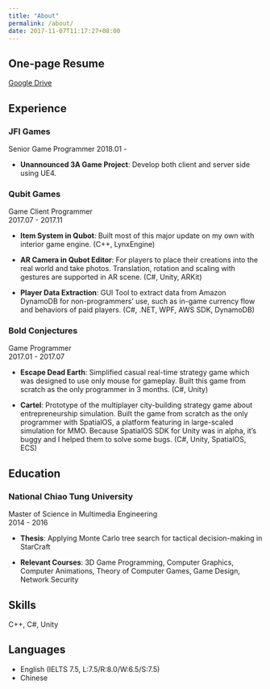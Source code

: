 ```yaml
---
title: "About"
permalink: /about/
date: 2017-11-07T11:17:27+08:00
---
```


## One-page Resume

[Google Drive](https://goo.gl/QB8KkP)

## Experience

### JFI Games

Senior Game Programmer
2018.01 -

- **Unannounced 3A Game Project**: Develop both client and server side using UE4.

### Qubit Games

Game Client Programmer  
2017.07 - 2017.11

- **Item System in Qubot**: Built most of this major update on my own with interior game engine. (C++, LynxEngine)

- **AR Camera in Qubot Editor**: For players to place their creations into the real world and take photos. Translation, rotation and scaling with gestures are supported in AR scene. (C#, Unity, ARKit)

- **Player Data Extraction**: GUI Tool to extract data from Amazon DynamoDB for non-programmers’ use, such as in-game currency flow and behaviors of paid players. (C#, .NET, WPF, AWS SDK, DynamoDB)

### Bold Conjectures

Game Programmer  
2017.01 - 2017.07

- **Escape Dead Earth**: Simplified casual real-time strategy game which was designed to use only mouse for gameplay. Built this game from scratch as the only programmer in 3 months. (C#, Unity)

- **Cartel**: Prototype of the multiplayer city-building strategy game about entrepreneurship simulation. Built the game from scratch as the only programmer with SpatialOS, a platform featuring in large-scaled simulation for MMO. Because SpatialOS SDK for Unity was in alpha, it’s buggy and I helped them to solve some bugs. (C#, Unity, SpatialOS, ECS)

## Education

### National Chiao Tung University

Master of Science in Multimedia Engineering  
2014 - 2016

- **Thesis**: Applying Monte Carlo tree search for tactical decision-making in StarCraft

- **Relevant Courses**: 3D Game Programming, Computer Graphics, Computer Animations, Theory of Computer Games, Game Design, Network Security

## Skills

C++, C#, Unity

## Languages

- English (IELTS 7.5, L:7.5/R:8.0/W:6.5/S:7.5)
- Chinese